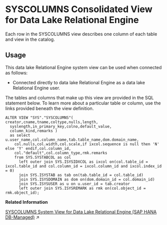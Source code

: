 <!-- loio3be74eee6c5f1014a3def3d1f8953400 -->

# SYSCOLUMNS Consolidated View for Data Lake Relational Engine

Each row in the SYSCOLUMNS view describes one column of each table and view in the catalog.



<a name="loio3be74eee6c5f1014a3def3d1f8953400__section_bg3_c2q_b4b"/>

## Usage

This data lake Relational Engine system view can be used when connected as follows:

-   Connected directly to data lake Relational Engine as a data lake Relational Engine user.



The tables and columns that make up this view are provided in the SQL statement below. To learn more about a particular table or column, use the links provided beneath the view definition.

```
ALTER VIEW "SYS"."SYSCOLUMNS"( creator,cname,tname,coltype,nulls,length,
  syslength,in_primary_key,colno,default_value,
  column_kind,remarks ) 
  as select u.user_name,col.column_name,tab.table_name,dom.domain_name,
    col.nulls,col.width,col.scale,if ixcol.sequence is null then 'N' else 'Y' endif,col.column_id,
    col."default",col.column_type,rmk.remarks
    from SYS.SYSTABCOL as col
      left outer join SYS.ISYSIDXCOL as ixcol on(col.table_id = ixcol.table_id and col.column_id = ixcol.column_id and ixcol.index_id = 0)
      join SYS.ISYSTAB as tab on(tab.table_id = col.table_id)
      join SYS.ISYSDOMAIN as dom on(dom.domain_id = col.domain_id)
      join SYS.ISYSUSER as u on u.user_id = tab.creator
      left outer join SYS.ISYSREMARK as rmk on(col.object_id = rmk.object_id);
```

**Related Information**  


[SYSCOLUMNS System View for Data Lake Relational Engine (SAP HANA DB-Managed)](https://help.sap.com/viewer/a898e08b84f21015969fa437e89860c8/2024_1_QRC/en-US/f263dc28f1b949218ef7ba6c4b0f82dc.html "Each row in the SYSCOLUMNS view describes one column of each table and view in the catalog.") :arrow_upper_right:


